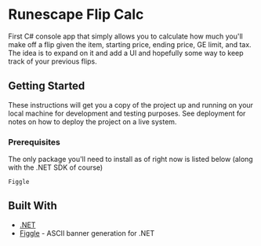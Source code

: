 # Runescape Flip Calc

First C# console app that simply allows you to calculate how much you'll make off a flip given the item, starting price, ending price, GE limit, and tax. The idea is to expand on it and add a UI and hopefully some way to keep track of your previous flips.

## Getting Started

These instructions will get you a copy of the project up and running on your local machine for development and testing purposes. See deployment for notes on how to deploy the project on a live system.

### Prerequisites

The only package you'll need to install as of right now is listed below (along with the .NET SDK of course)

```
Figgle
```

## Built With

* [.NET](https://dotnet.microsoft.com/en-us/)
* [Figgle](https://www.nuget.org/packages/Figgle/) - ASCII banner generation for .NET